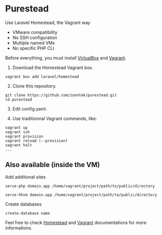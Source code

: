 # Purestead

Use Laravel Homestead, the Vagrant way
- VMware compatibility
- No SSH configuration
- Multiple named VMs
- No specific PHP CLI

Before everything, you must install [VirtualBox](https://www.virtualbox.org/) and [Vagrant](https://www.vagrantup.com/).

1) Download the Homestead Vagrant box.

```
vagrant box add laravel/homestead
```

2) Clone this repository.

```
git clone https://github.com/zoontek/purestead.git
cd purestead
```

3) Edit config.yaml.

4) Use traditionnal Vagrant commands, like:
```
vagrant up
vagrant ssh
vagrant provision
vagrant reload (--provision)
vagrant halt
...
```

## Also available (inside the VM)

Add additional sites
```
serve-php domain.app /home/vagrant/project/path/to/public/directory
```
```
serve-hhvm domain.app /home/vagrant/project/path/to/public/directory
```

Create databases
```
create-database name
```

Feel free to check [Homestead](http://laravel.com/docs/5.1/homestead) and [Vagrant](https://docs.vagrantup.com/v2/cli/index.html) documentations for more informations.
